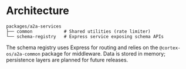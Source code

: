 # Architecture

```
packages/a2a-services
├── common            # Shared utilities (rate limiter)
└── schema-registry   # Express service exposing schema APIs
```

The schema registry uses Express for routing and relies on the `@cortex-os/a2a-common` package for middleware. Data is stored in memory; persistence layers are planned for future releases.
